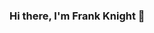 ### Hi there, I'm Frank Knight 👋

<!--
**Frankkp/Frankkp** is a ✨ _special_ ✨ repository because its `README.md` (this file) appears on your GitHub profile.

Here are some ideas to get you started:

##- 🔭 I’m currently working on CS50W: Web Programming with Python and JavaScript...
##- 📫 How to reach me: fknight.tech@gmail.com ...
##- Always looking for new chanllenge!
- 🌱 I’m currently learning ...
- 👯 I’m looking to collaborate on ...
- 🤔 I’m looking for help with ...
- 💬 Ask me about ...

- 😄 Pronouns: ...
- ⚡ Fun fact: ...
-->
